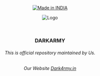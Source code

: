  <p align=center>
  <a href="https://vcam.live/"><img title="Made in INDIA" src="https://img.shields.io/badge/MADE%20IN-VIETNAM-SCRIPT?colorA=%23ff8100&colorB=%23017e40&colorC=%23ff0000&style=for-the-badge"></a>
  </p>
  
  <p align="center">
  <img src="https://i.ibb.co/rGw0s5M/photo-2024-08-30-02-25-09-removebg-preview.png" alt=" Logo" />
</p>

  <br>
  
  ### <p align="center"> DARKARMY <p align="center">
 
###### <p align="center">*This is official repository maintained by Us.*

###### <p align="center"> *Our Website [Dark4rmy.in](https://dark4rmy.in/)*


<!-- ###### <p align="center">We are DARKARMY <p align="center">-->

  
